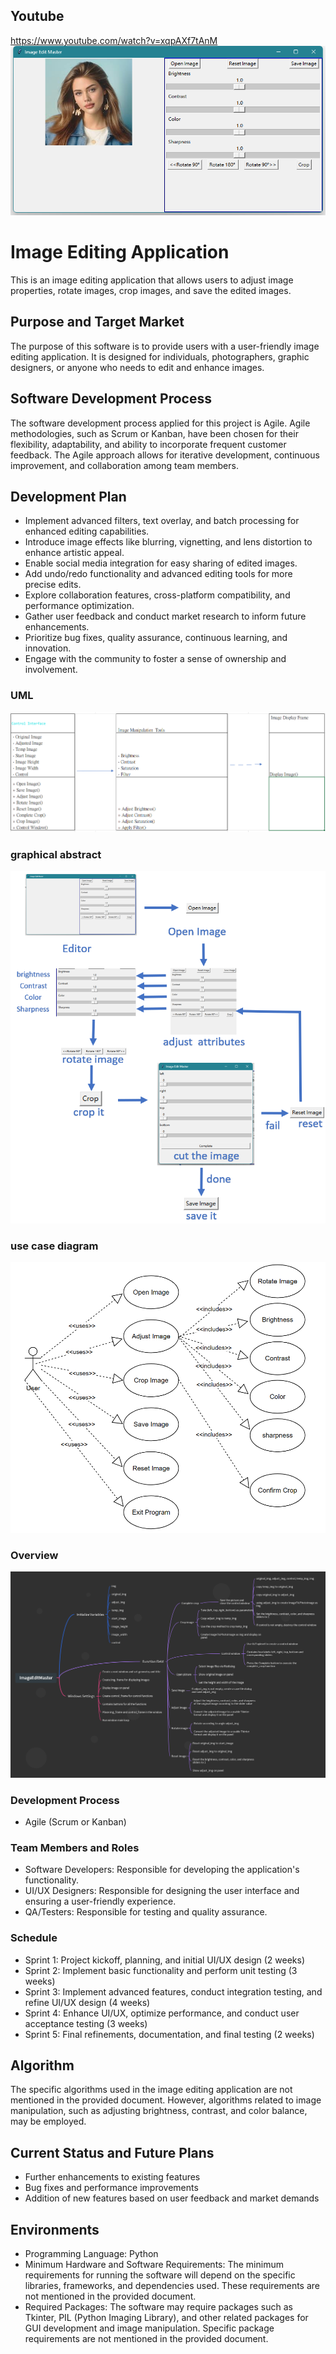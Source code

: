 
## Youtube
https://www.youtube.com/watch?v=xqpAXf7tAnM
![Project Logo](./HomePage.png)
# Image Editing Application

This is an image editing application that allows users to adjust image properties, rotate images, crop images, and save the edited images.

## Purpose and Target Market

The purpose of this software is to provide users with a user-friendly image editing application. It is designed for individuals, photographers, graphic designers, or anyone who needs to edit and enhance images.

## Software Development Process

The software development process applied for this project is Agile. Agile methodologies, such as Scrum or Kanban, have been chosen for their flexibility, adaptability, and ability to incorporate frequent customer feedback. The Agile approach allows for iterative development, continuous improvement, and collaboration among team members.

## Development Plan

- Implement advanced filters, text overlay, and batch processing for enhanced editing capabilities.
- Introduce image effects like blurring, vignetting, and lens distortion to enhance artistic appeal.
- Enable social media integration for easy sharing of edited images.
- Add undo/redo functionality and advanced editing tools for more precise edits.
- Explore collaboration features, cross-platform compatibility, and performance optimization.
- Gather user feedback and conduct market research to inform future enhancements.
- Prioritize bug fixes, quality assurance, continuous learning, and innovation.
- Engage with the community to foster a sense of ownership and involvement.
### UML
![Project Logo](./UML.png)
### graphical abstract
![Project Logo](./graphical_abstract.png)
### use case diagram
![Project Logo](./use_case_diagram.png)
### Overview
![Project Logo](./Overview.png)


### Development Process

- Agile (Scrum or Kanban)

### Team Members and Roles

- Software Developers: Responsible for developing the application's functionality.
- UI/UX Designers: Responsible for designing the user interface and ensuring a user-friendly experience.
- QA/Testers: Responsible for testing and quality assurance.

### Schedule

- Sprint 1: Project kickoff, planning, and initial UI/UX design (2 weeks)
- Sprint 2: Implement basic functionality and perform unit testing (3 weeks)
- Sprint 3: Implement advanced features, conduct integration testing, and refine UI/UX design (4 weeks)
- Sprint 4: Enhance UI/UX, optimize performance, and conduct user acceptance testing (3 weeks)
- Sprint 5: Final refinements, documentation, and final testing (2 weeks)

## Algorithm

The specific algorithms used in the image editing application are not mentioned in the provided document. However, algorithms related to image manipulation, such as adjusting brightness, contrast, and color balance, may be employed.

## Current Status and Future Plans

- Further enhancements to existing features
- Bug fixes and performance improvements
- Addition of new features based on user feedback and market demands

## Environments

- Programming Language: Python
- Minimum Hardware and Software Requirements: The minimum requirements for running the software will depend on the specific libraries, frameworks, and dependencies used. These requirements are not mentioned in the provided document.
- Required Packages: The software may require packages such as Tkinter, PIL (Python Imaging Library), and other related packages for GUI development and image manipulation. Specific package requirements are not mentioned in the provided document.
